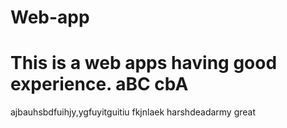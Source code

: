 # Web-app
This is a web apps having good experience.
aBC
cbA
=======
ajbauhsbdfuihjy,ygfuyitguitiu
fkjnlaek
harshdeadarmy
great
